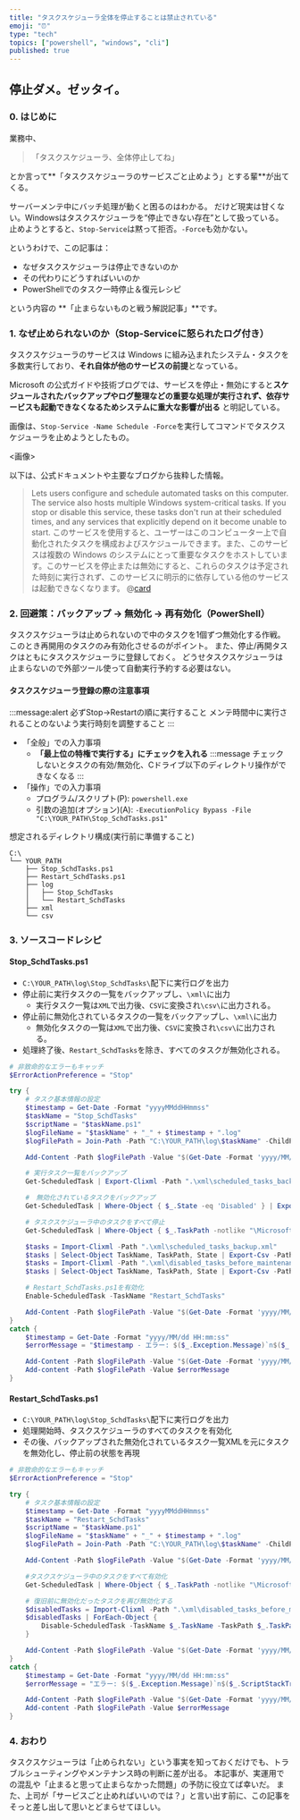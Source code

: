 ```yaml
---
title: "タスクスケジューラ全体を停止することは禁止されている"
emoji: "⏰"
type: "tech"
topics: ["powershell", "windows", "cli"]
published: true
---
```


## 停止ダメ。ゼッタイ。

### 0. はじめに

業務中、

>「タスクスケジューラ、全体停止してね」

とか言って**「タスクスケジューラのサービスごと止めよう」とする輩**が出てくる。

サーバーメンテ中にバッチ処理が動くと困るのはわかる。
だけど現実は甘くない。Windowsはタスクスケジューラを“停止できない存在”として扱っている。
止めようとすると、`Stop-Service`は黙って拒否。`-Force`も効かない。

というわけで、この記事は：

- なぜタスクスケジューラは停止できないのか
- その代わりにどうすればいいのか
- PowerShellでのタスク一時停止＆復元レシピ

という内容の **「止まらないものと戦う解説記事」**です。

### 1. なぜ止められないのか（Stop-Serviceに怒られたログ付き）

タスクスケジューラのサービスは Windows に組み込まれたシステム・タスクを多数実行しており、**それ自体が他のサービスの前提**となっている。

Microsoft の公式ガイドや技術ブログでは、サービスを停止・無効にすると**スケジュールされたバックアップやログ整理などの重要な処理が実行されず、依存サービスも起動できなくなるためシステムに重大な影響が出る** と明記している。

画像は、`Stop-Service -Name Schedule -Force`を実行してコマンドでタスクスケジューラを止めようとしたもの。

<画像>

以下は、公式ドキュメントや主要なブログから抜粋した情報。

> Lets users configure and schedule automated tasks on this computer. The service also hosts multiple Windows system-critical tasks. If you stop or disable this service, these tasks don't run at their scheduled times, and any services that explicitly depend on it become unable to start.
> このサービスを使用すると、ユーザーはこのコンピューター上で自動化されたタスクを構成およびスケジュールできます。また、このサービスは複数の Windows のシステムにとって重要なタスクをホストしています。このサービスを停止または無効にすると、これらのタスクは予定された時刻に実行されず、このサービスに明示的に依存している他のサービスは起動できなくなります。
@[card](https://learn.microsoft.com/en-us/windows-server/security/windows-services/security-guidelines-for-disabling-system-services-in-windows-server)

### 2. 回避策：バックアップ → 無効化 → 再有効化（PowerShell）

タスクスケジューラは止められないので中のタスクを1個ずつ無効化する作戦。
このとき再開用のタスクのみ有効化させるのがポイント。
また、停止/再開タスクはともにタスクスケジューラに登録しておく。
どうせタスクスケジューラは止まらないので外部ツール使って自動実行予約する必要はない。

#### タスクスケジューラ登録の際の注意事項
:::message:alert
必ずStop→Restartの順に実行すること
メンテ時間中に実行されることのないよう実行時刻を調整すること
:::
- 「全般」での入力事項
    - **「最上位の特権で実行する」にチェックを入れる**
:::message
チェックしないとタスクの有効/無効化、Cドライブ以下のディレクトリ操作ができなくなる
:::
- 「操作」での入力事項
    - プログラム/スクリプト(P): `powershell.exe`
    - 引数の追加(オプション)(A): `-ExecutionPolicy Bypass -File "C:\YOUR_PATH\Stop_SchdTasks.ps1"`

想定されるディレクトリ構成(実行前に準備すること)
```plaintext
C:\
└── YOUR_PATH
    ├── Stop_SchdTasks.ps1
    ├── Restart_SchdTasks.ps1
    ├── log
    │   ├── Stop_SchdTasks
    │   └── Restart_SchdTasks
    ├── xml
    └── csv
```

### 3. ソースコードレシピ
#### Stop_SchdTasks.ps1
- `C:\YOUR_PATH\log\Stop_SchdTasks\`配下に実行ログを出力
- 停止前に実行タスクの一覧をバックアップし、`\xml\`に出力
    - 実行タスク一覧は`XML`で出力後、`CSV`に変換され`\csv\`に出力される。
- 停止前に無効化されているタスクの一覧をバックアップし、`\xml\`に出力
    - 無効化タスクの一覧は`XML`で出力後、`CSV`に変換され`\csv\`に出力される。
- 処理終了後、`Restart_SchdTasks`を除き、すべてのタスクが無効化される。

```powershell:Stop_SchdTasks.ps1
# 非致命的なエラーもキャッチ
$ErrorActionPreference = "Stop"

try {
    # タスク基本情報の設定
    $timestamp = Get-Date -Format "yyyyMMddHHmmss"
    $taskName = "Stop_SchdTasks"
    $scriptName = "$taskName.ps1"
    $logFileName = "$taskName" + "_" + $timestamp + ".log"
    $logFilePath = Join-Path -Path "C:\YOUR_PATH\log\$taskName" -ChildPath $logFileName

    Add-Content -Path $logFilePath -Value "$(Get-Date -Format 'yyyy/MM/dd HH:mm:ss') INF $taskName $scriptName 処理開始"

    # 実行タスク一覧をバックアップ
    Get-ScheduledTask | Export-Clixml -Path ".\xml\scheduled_tasks_backup.xml"

    #　無効化されているタスクをバックアップ
    Get-ScheduledTask | Where-Object { $_.State -eq 'Disabled' } | Export-Clixml -Path ".\xml\disabled_tasks_before_maintenance.xml"

    # タスクスケジューラ中のタスクをすべて停止
    Get-ScheduledTask | Where-Object { $_.TaskPath -notlike "\Microsoft\Windows\*" } | Disable-ScheduledTask

    $tasks = Import-Clixml -Path ".\xml\scheduled_tasks_backup.xml"
    $tasks | Select-Object TaskName, TaskPath, State | Export-Csv -Path .\csv\disabled_tasks_list.csv -NoTypeInformation
    $tasks = Import-Clixml -Path ".\xml\disabled_tasks_before_maintenance.xml"
    $tasks | Select-Object TaskName, TaskPath, State | Export-Csv -Path .\csv\disabled_tasks_before_maintenance.csv -NoTypeInformation

    # Restart_SchdTasks.ps1を有効化
    Enable-ScheduledTask -TaskName "Restart_SchdTasks"

    Add-Content -Path $logFilePath -Value "$(Get-Date -Format 'yyyy/MM/dd HH:mm:ss') INF $taskName $scriptName 処理完了"
}
catch {
    $timestamp = Get-Date -Format "yyyy/MM/dd HH:mm:ss"
    $errorMessage = "$timestamp - エラー: $($_.Exception.Message)`n$($_.ScriptStackTrace)"

    Add-Content -Path $logFilePath -Value "$(Get-Date -Format 'yyyy/MM/dd HH:mm:ss') ERR $taskName $scriptName 異常終了"
    Add-content -Path $logFilePath -Value $errorMessage
}
```

#### Restart_SchdTasks.ps1
- `C:\YOUR_PATH\log\Stop_SchdTasks\`配下に実行ログを出力
- 処理開始時、タスクスケジューラのすべてのタスクを有効化
- その後、バックアップされた無効化されているタスク一覧XMLを元にタスクを無効化し、停止前の状態を再現


```powershell:Restart_SchdTasks.ps1
# 非致命的なエラーもキャッチ
$ErrorActionPreference = "Stop"

try {
    # タスク基本情報の設定
    $timestamp = Get-Date -Format "yyyyMMddHHmmss"
    $taskName = "Restart_SchdTasks"
    $scriptName = "$taskName.ps1"
    $logFileName = "$taskName" + "_" + $timestamp + ".log"
    $logFilePath = Join-Path -Path "C:\YOUR_PATH\log\$taskName" -ChildPath $logFileName

    Add-Content -Path $logFilePath -Value "$(Get-Date -Format 'yyyy/MM/dd HH:mm:ss') INF $taskName $scriptName 処理開始"

    #タスクスケジューラ中のタスクをすべて有効化
    Get-ScheduledTask | Where-Object { $_.TaskPath -notlike "\Microsoft\Windows\*" } | Enable-ScheduledTask

    # 復旧前に無効化だったタスクを再び無効化する
    $disabledTasks = Import-Clixml -Path ".\xml\disabled_tasks_before_maintenance.xml"
    $disabledTasks | ForEach-Object {
        Disable-ScheduledTask -TaskName $_.TaskName -TaskPath $_.TaskPath
    }

    Add-Content -Path $logFilePath -Value "$(Get-Date -Format 'yyyy/MM/dd HH:mm:ss') INF $taskName $scriptName 処理完了"
}
catch {
    $timestamp = Get-Date -Format "yyyy/MM/dd HH:mm:ss"
    $errorMessage = "エラー: $($_.Exception.Message)`n$($_.ScriptStackTrace)"

    Add-Content -Path $logFilePath -Value "$(Get-Date -Format 'yyyy/MM/dd HH:mm:ss') ERR $taskName $scriptName 異常終了"
    Add-content -Path $logFilePath -Value $errorMessage
}
```

### 4. おわり
タスクスケジューラは「止められない」という事実を知っておくだけでも、トラブルシューティングやメンテナンス時の判断に差が出る。
本記事が、実運用での混乱や「止まると思って止まらなかった問題」の予防に役立てば幸いだ。
また、上司が「サービスごと止めればいいのでは？」と言い出す前に、この記事をそっと差し出して思いとどまらせてほしい。